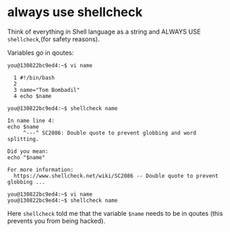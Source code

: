 # always use shellcheck

Think of everything in Shell language as a string and ALWAYS USE `shellcheck`,(for safety reasons). 

Variables go in qoutes:
```
you@130822bc9ed4:~$ vi name

  1 #!/bin/bash
  2 
  3 name="Tom Bombadil"
  4 echo $name

you@130822bc9ed4:~$ shellcheck name

In name line 4:
echo $name
     ^---^ SC2086: Double quote to prevent globbing and word splitting.

Did you mean: 
echo "$name"

For more information:
  https://www.shellcheck.net/wiki/SC2086 -- Double quote to prevent globbing ...

you@130822bc9ed4:~$ vi name
you@130822bc9ed4:~$ shellcheck name
```
Here `shellcheck` told me that the variable `$name` needs to be in qoutes (this prevents you from being hacked). 

